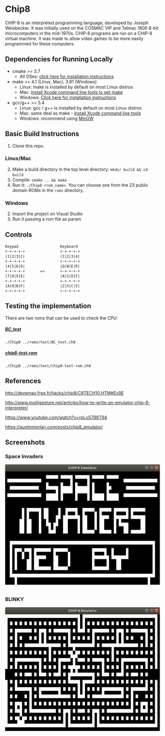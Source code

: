 # Chip8
CHIP-8 is an interpreted programming language, developed by Joseph Weisbecker. It was initially used on the COSMAC VIP and Telmac 1800 8-bit microcomputers in the mid-1970s. CHIP-8 programs are run on a CHIP-8 virtual machine. It was made to allow video games to be more easily programmed for these computers.

## Dependencies for Running Locally
* cmake >= 3.7
  * All OSes: [click here for installation instructions](https://cmake.org/install/)
* make >= 4.1 (Linux, Mac), 3.81 (Windows)
  * Linux: make is installed by default on most Linux distros
  * Mac: [install Xcode command line tools to get make](https://developer.apple.com/xcode/features/)
  * Windows: [Click here for installation instructions](http://gnuwin32.sourceforge.net/packages/make.htm)
* gcc/g++ >= 5.4
  * Linux: gcc / g++ is installed by default on most Linux distros
  * Mac: same deal as make - [install Xcode command line tools](https://developer.apple.com/xcode/features/)
  * Windows: recommend using [MinGW](http://www.mingw.org/)

## Basic Build Instructions
1. Clone this repo.

### Linux/Mac
2. Make a build directory in the top level directory: `mkdir build && cd build`
3. Compile: `cmake .. && make`
4. Run it: `./Chip8 <rom_name>`. You can choose one from the 23 public domain ROMs in the `roms` directory.

### Windows
2. Import the project on Visual Studio
3. Run it passing a rom file as param

## Controls
```
Keypad                   Keyboard
+-+-+-+-+                +-+-+-+-+
|1|2|3|C|                |1|2|3|4|
+-+-+-+-+                +-+-+-+-+
|4|5|6|D|                |Q|W|E|R|
+-+-+-+-+       =>       +-+-+-+-+
|7|8|9|E|                |A|S|D|F|
+-+-+-+-+                +-+-+-+-+
|A|0|B|F|                |Z|X|C|V|
+-+-+-+-+                +-+-+-+-+
```

## Testing the implementation
There are two roms that can be used to check the CPU:

##### [BC_test](https://slack-files.com/T3CH37TNX-F3RKEUKL4-b05ab4930d)
`./Chip8 ../roms/test/BC_test.ch8`

##### [chip8-test-rom](https://github.com/corax89/chip8-test-rom)
`./Chip8 ../roms/test/chip8-test-rom.ch8`

## References
http://devernay.free.fr/hacks/chip8/C8TECH10.HTM#Ex9E

http://www.multigesture.net/articles/how-to-write-an-emulator-chip-8-interpreter/

https://www.youtube.com/watch?v=rpLoS7B6T94

https://austinmorlan.com/posts/chip8_emulator/

## Screenshots

### Space Invaders
![Space Invaders](screenshots/space-invaders.png)

### BLINKY
![BLINKY](screenshots/blinky.png)
